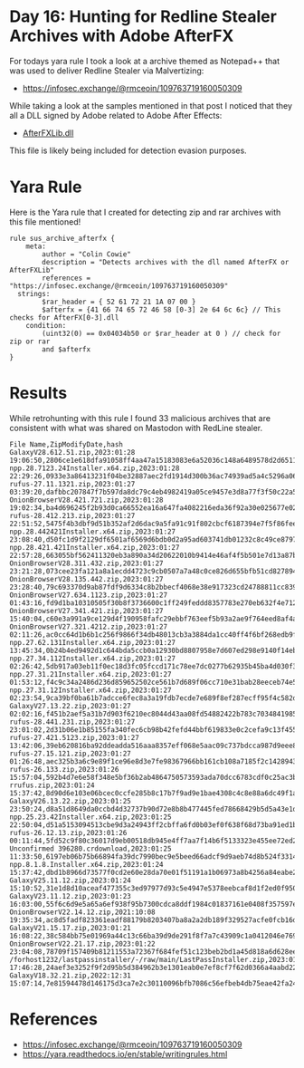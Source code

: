 # Day 16: Hunting for Redline Stealer Archives with Adobe AfterFX

For todays yara rule I took a look at a archive themed as Notepad++ that was used to deliver Redline Stealer via Malvertizing:
- https://infosec.exchange/@rmceoin/109763719160050309

While taking a look at the samples mentioned in that post I noticed that they all a DLL signed by Adobe related to Adobe After Effects:
- [AfterFXLib.dll](https://www.virustotal.com/gui/file/710161d25f4848f19d1933d997946e77ebf7a0b013028abe887625bc57bcda49/details)

This file is likely being included for detection evasion purposes. 

# Yara Rule

Here is the Yara rule that I created for detecting zip and rar archives with this file mentioned!

```
rule sus_archive_afterfx {
    meta:
  	    author = "Colin Cowie"
        description = "Detects archives with the dll named AfterFX or AfterFXLib"
        references = "https://infosec.exchange/@rmceoin/109763719160050309"
  strings:
        $rar_header = { 52 61 72 21 1A 07 00 }
        $afterfx = {41 66 74 65 72 46 58 [0-3] 2e 64 6c 6c} // This checks for AfterFX[0-3].dll
    condition:
        (uint32(0) == 0x04034b50 or $rar_header at 0 ) // check for zip or rar
        and $afterfx
}

```
# Results
While retrohunting with this rule I found 33 malicious archives that are consistent with what was shared on Mastodon with RedLine stealer.
```
File Name,ZipModifyDate,hash
GalaxyV28.612.51.zip,2023:01:28 19:06:50,2806ce1e618dfa91058ff4aa47a15183083e6a52036c148a6489578d2d651115
npp.28.7123.24Installer.x64.zip,2023:01:28 22:29:26,0933e3a86413231f04be32887aec2fd1914d300b36ac74939ad5a4c5296a06c9
rufus-27.11.1321.zip,2023:01:27 03:39:20,dafbbc207847f7b597da8dc79c4eb4982419a05ce9457e3d8a77f3f50c22a5fb
OnionBrowserV28.421.721.zip,2023:01:28 19:02:34,ba4d696245f2b93d0ca66552ea16a647fa4082216eda36f92a30e025677e023f
rufus-28.412.213.zip,2023:01:27 22:51:52,5475f4b3dbf9d51b352af2d6dac9a5fa91c91f802cbcf6187394e7f5f86fee69
npp.28.442421Installer.x64.zip,2023:01:27 23:08:40,d50fc1d9f2129df6501af6569d6bdb0d2a95ad603741db01232c8c49ce87979a
npp.28.421.421Installer.x64.zip,2023:01:27 22:57:28,663055bf562411320eb3a890a34d20622010b9414e46af4f5b501e7d13a87ba2
OnionBrowserV28.311.432.zip,2023:01:27 23:21:28,073cee23fa121a8a1ecdd4723c9cb0507a7a48c0ce826d655bfb51cd827894dc
OnionBrowserV28.135.442.zip,2023:01:27 23:28:40,79c693370d9ab87fdf9d6334c8b2bbecf4068e38e917323cd24788811cc839f1
OnionBrowserV27.634.1123.zip,2023:01:27 01:43:16,fd9d1ba10310505f30b8f3736600c1ff249feddd8357783e270eb632f4e712b6
OnionBrowserV27.341.421.zip,2023:01:27 15:40:04,c60e3a991a9ce129d4f190958fafc29ebbf763eef5b93a2ae9f764eed8af4a8b
OnionBrowserV27.321.4212.zip,2023:01:27 02:11:26,ac0cc64d1b6b1c256f9866f34db48013cb3a3884da1cc40ff4f6bf268edb9f60
npp.27.62.131Installer.x64.zip,2023:01:27 13:45:34,0b24b4ed9492d1c644bda5ccb0a12930bd8807958e7d607ed298e9140f14ebbc
npp.27.34.112Installer.x64.zip,2023:01:27 02:26:42,5db917a03eb11f0ec18d3fc05fccd171c78ee7dc0277b62935b45ba4d030f3d9
npp.27.31.21Installer.x64.zip,2023:01:27 01:53:12,f4c9c34a2486d236d859652502ce561b7d689f06cc710e31bab28eeceb74e5e2
npp.27.31.12Installer.x64.zip,2023:01:27 02:23:54,9ca39bf0ba61b7adcce6fec8a3a19fdb7ecde7e689f8ef287ecff95f4c582d3b
GalaxyV27.13.22.zip,2023:01:27 02:02:16,f451b2aef5a31b7d903f6210ec8044d43aa08fd54882422b783c703484198552
rufus-28.441.231.zip,2023:01:27 23:01:02,2d31b06e1b85155fa340fec6cb98b42fefd44bbf619833e0c2cefa9c13f4559f
rufus-27.421.5123.zip,2023:01:27 13:42:06,39eb620816ba92ddeadda516aaa8357eff068e5aac09c737bdcca987d9eee8a2
rufus-27.15.121.zip,2023:01:27 01:26:48,aec325b3a6c9e89f1ce96e8d3e7fe98367966bb161cb108a7185f2c1428943fe
rufus-26.133.zip,2023:01:26 15:57:04,592b4d7e6e58f348e5bf36b2ab4864750573593ada70dcc6783cdf0c25ac3b80
rrufus.zip,2023:01:24 15:37:42,8d90d6e103e06bcec0ccfe285b8c17b7f9ad9e1bae4308c4c8e88a6dc49f1ae4
GalaxyV26.13.22.zip,2023:01:25 23:50:24,d8a51d8649da0ccbd4d32737b90d72e8b8b477445fed78668429b5d5a43e1d6d
npp.25.23.42Installer.x64.zip,2023:01:25 22:50:04,d51a5153094513cbe9d3a24943ff2cbffa6fd0b03ef0f638f68d73ba91ed1b34
rufus-26.12.13.zip,2023:01:26 00:11:44,5fd52c9f80c36017d9eb00518db945e4ff7aa7f14b6f5133323e455ee72ed226
Unconfirmed 396280.crdownload,2023:01:25 11:33:50,6197eb06b75b66894fa39dc7990bec9e5beed66adcf9d9aeb74d8b524f331499
npp.8.1.8.Installer.x64.zip,2023:01:24 15:37:42,dbd1b8966d73577f0cd2e60e28da70e01f51191a1b06973a8b4256a84eabe2ad
GalaxyV25.11.12.zip,2023:01:24 15:10:52,31e1d8d10aceaf477355c3ed97977d93c5e4947e5378eebcaf8d1f2ed0f950ea
GalaxyV23.11.12.zip,2023:01:23 16:03:00,55f6c6d9e5a65a6ef938f95b7300cdca8ddf1984c01837161e0408f357597ecf
OnionBrowserV22.14.12.zip,2021:10:08 19:35:34,ac8d5fadf823361eadf88179b8203407ba8a2a2db189f329527acfe0fcb16d72
GalaxyV21.15.17.zip,2023:01:21 16:08:22,38c584bb75e01969a44c13c66ba39d9de291f8f7a7c43909c1a0412046e7690b
OnionBrowserV22.21.17.zip,2023:01:22 23:04:08,78709f157409b81211553a72367f684fef51c123beb2bd1a45d818a6d628ee59
/forhost1232/lastpassinstaller/-/raw/main/LastPassInstaller.zip,2023:01:12 17:46:28,24aef3e3252f9f2d95b5d384962b3e1301eab0e7ef8cf7f62d0366a4aabd22e6
GalaxyV18.32.21.zip,2022:12:31 15:07:14,7e81594478d146175d3ca7e2c30110096bfb7086c56efbeb4db75eae42fa2483

```

# References
- https://infosec.exchange/@rmceoin/109763719160050309
- https://yara.readthedocs.io/en/stable/writingrules.html
